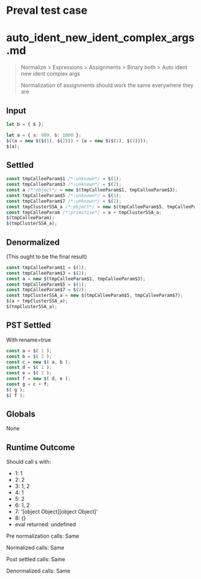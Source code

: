 # Preval test case

# auto_ident_new_ident_complex_args.md

> Normalize > Expressions > Assignments > Binary both > Auto ident new ident complex args
>
> Normalization of assignments should work the same everywhere they are

## Input

`````js filename=intro
let b = { $ };

let a = { a: 999, b: 1000 };
$((a = new $($(1), $(2))) + (a = new $($(1), $(2))));
$(a);
`````


## Settled


`````js filename=intro
const tmpCalleeParam$1 /*:unknown*/ = $(1);
const tmpCalleeParam$3 /*:unknown*/ = $(2);
const a /*:object*/ = new $(tmpCalleeParam$1, tmpCalleeParam$3);
const tmpCalleeParam$5 /*:unknown*/ = $(1);
const tmpCalleeParam$7 /*:unknown*/ = $(2);
const tmpClusterSSA_a /*:object*/ = new $(tmpCalleeParam$5, tmpCalleeParam$7);
const tmpCalleeParam /*:primitive*/ = a + tmpClusterSSA_a;
$(tmpCalleeParam);
$(tmpClusterSSA_a);
`````


## Denormalized
(This ought to be the final result)

`````js filename=intro
const tmpCalleeParam$1 = $(1);
const tmpCalleeParam$3 = $(2);
const a = new $(tmpCalleeParam$1, tmpCalleeParam$3);
const tmpCalleeParam$5 = $(1);
const tmpCalleeParam$7 = $(2);
const tmpClusterSSA_a = new $(tmpCalleeParam$5, tmpCalleeParam$7);
$(a + tmpClusterSSA_a);
$(tmpClusterSSA_a);
`````


## PST Settled
With rename=true

`````js filename=intro
const a = $( 1 );
const b = $( 2 );
const c = new $( a, b );
const d = $( 1 );
const e = $( 2 );
const f = new $( d, e );
const g = c + f;
$( g );
$( f );
`````


## Globals


None


## Runtime Outcome


Should call `$` with:
 - 1: 1
 - 2: 2
 - 3: 1, 2
 - 4: 1
 - 5: 2
 - 6: 1, 2
 - 7: '[object Object][object Object]'
 - 8: {}
 - eval returned: undefined

Pre normalization calls: Same

Normalized calls: Same

Post settled calls: Same

Denormalized calls: Same
